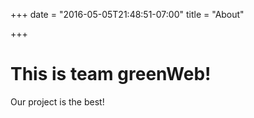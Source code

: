 +++
date = "2016-05-05T21:48:51-07:00"
title = "About"

+++

# This is team greenWeb!

Our project is the best!


